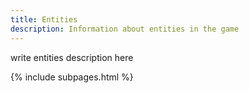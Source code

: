 ```yaml
---
title: Entities
description: Information about entities in the game
---
```


write entities description here

{% include subpages.html %}
